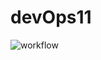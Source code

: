 # devOps11
![workflow](https://github.com/<ayeayemyint100315>/<devOps11>/actions/workflows/main.yml/badge.svg)
